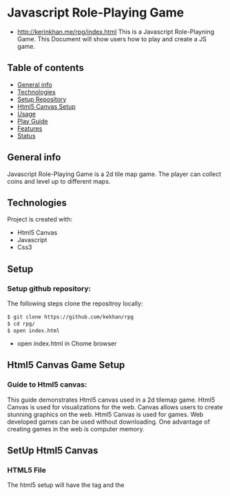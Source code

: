 # Javascript Role-Playing Game
* http://kerinkhan.me/rpg/index.html
This is a Javascript Role-Playning Game. This Document will show users how to play and create a JS game.

## Table of contents
* [General info](#general-info)
* [Technologies](#technologies)
* [Setup Repository](#setup)
* [Html5 Canvas Setup](#game_setup)
* [Usage](#usage)
* [Play Guide](#play_guide)
* [Features](#features)
* [Status](#status)


## General info
Javascript Role-Playing Game is a 2d tile map game. The player can collect coins and level up to different maps.

## Technologies
Project is created with:
* Html5 Canvas
* Javascript
* Css3

## Setup
### Setup github repository:
The following steps clone the repositroy locally:

```
$ git clone https://github.com/kekhan/rpg
$ cd rpg/
$ open index.html
```
* open index.html in Chome browser

## Html5 Canvas Game Setup
### Guide to Html5 canvas:
This guide demonstrates Html5 canvas used in a 2d tilemap game. Html5 Canvas is used for visualizations for the web. Canvas allows users to create stunning graphics on the web. Html5 Canvas is used for games. Web developed games can be used without downloading. One advantage of creating games in the web is computer memory. 
  ## SetUp Html5 Canvas
  ### HTML5 File 
  The html5 setup will have the <canvas> tag and the <script> elements. The ```<canvas></canvas>`` tag designates an area in the web page for graphics and images. Javascript code is written inside the <script> element. For our project, you will write the javascript code in a separate js file. Let’s Start!
  * Create a file called index.html.
  * Inside the index.html file, write the following html skeleton code
  ```
<html>
<head>
       <title> Javascript Game </title>
</head>
<body>
</body>
</html>
  ```
* Inside the html file, go to the body tag ```<body></body>```
* In the ```<body>``` tag, write the following two lines of html code:
```
<canvas id=”canvas”></canvas>
<script src=”index.js”></script>
 ```
* Notice the src attribute inside the ```<script>``` tag. The src attribute links the path to the Javascript file.
## Usage
![game](/rpg.png)
Demo:(http://kerinkhan.me/rpg/index.html)
## Game Play
The following instructions are the game play.
## Features
List of features ready and TODO for future features
### Ready Features
* User can move around map
* User can collect objects
* User can change levels
### TODO
* Create extra maps
* Create documentations for game
* Create a game level
## Status
Project is in development.


